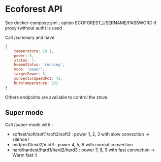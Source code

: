 # Ecoforest API

See docker-compose.yml ; option ECOFOREST_USERNAME/PASSWORD if proxy (without auth) is used

Call /summary and have

```js
{
    temperature: 19.1,
    power: 5,
    status: 7,
    humanStatus: 'running',
    mode: 'power',
    targetPower: 5,
    convectorSpeedPct: 71,
    burnTemperature: 222
}
```

Others endpoints are available to control the stove.

## Super mode

Call /super-mode with :
- softest/soft/soft1/soft2/soft3 : power 1, 2, 3 with slow convection -> silence !
- mid/mid1/mid2/mid3  : power 4, 5, 6 with normal convection
- hard/hardest/hard1/hard2/hard3 : power 7, 8, 9 with fast convection -> Warm fast !!
